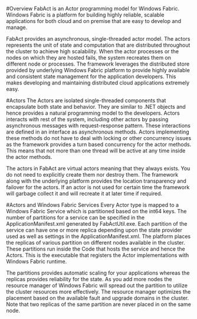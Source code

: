 <properties 
   pageTitle="FabAct Overview" 
   description="Introduction to FabAct programming model" 
   services="winfabric" 
   documentationCenter=".net" 
   authors="clca" 
   manager="timlt" 
   editor=""/>

<tags
   ms.service="winfabric"
   ms.devlang="dotnet"
   ms.topic="article"
   ms.tgt_pltfrm="NA"
   ms.workload="NA" 
   ms.date="03/02/2015"
   ms.author="claudioc"/>

#Overview
FabAct is an Actor programming model for Windows Fabric. Windows Fabric is a platform for building highly reliable, scalable applications for both cloud and on premise that are easy to develop and manage.

FabAct provides an asynchronous, single-threaded actor model. The actors represents the unit of state and computation that are distributed throughout the cluster to achieve high scalability. When the actor processes or the nodes on which they are hosted fails, the system recreates them on different node or processes. The framework leverages the distributed store provided by underlying Windows Fabric platform to provide highly available and consistent state management for the application developers. This makes developing and maintaining distributed cloud applications extremely easy.

#Actors
The Actors are isolated single-threaded components that encapsulate both state and behavior. They are similar to .NET objects and hence provides a natural programming model to the developers. Actors interacts with rest of the system, including other actors by passing asynchronous messages with request-response pattern. These interactions are defined in an interface as asynchronous methods. Actors implementing these methods do not have to deal with locking or other concurrency issues as the framework provides a turn based concurrency for the actor methods. This means that not more than one thread will be active at any time inside the actor methods.

The actors in FabAct are virtual actors meaning that they always exists. You do not need to explicitly create them nor destroy them. The framework along with the underlying platform provides the location transparency and failover for the actors. If an actor is not used for certain time the framework will garbage collect it and will recreate it at later time if required.

#Actors and Windows Fabric Services
Every Actor type is mapped to a Windows Fabric Service which is partitioned based on the int64 keys. The number of partitions for a service can be specified in the ApplicationManifest.xml generated by FabActUtil.exe. Each partition of the service can have one or more replica depending upon the state provider used as well as settings in the ApplicationManifest.xml. The platform places the replicas of various partition on different nodes available in the cluster. These partitions run inside the Code that hosts the service and hence the Actors. This is the executable that registers the Actor implementations with Windows Fabric runtime. 

The partitions provides automatic scaling for your applications whereas the replicas provides reliability for the state. As you add more nodes the resource manager of Windows Fabric will spread out the partition to utilize the cluster resources more effectively. The resource manager optimizes the placement based on the available fault and upgrade domains in the cluster. Note that two replicas of the same partition are never placed in on the same node.
